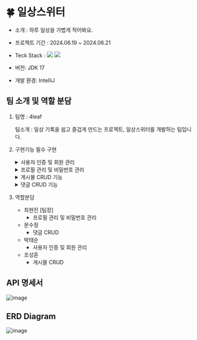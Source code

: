 # 🍀 **일상스위터**
- 소개 : 하루 일상을 가볍게 적어봐요.

- 프로젝트 기간 : 2024.06.19 ~ 2024.06.21
- Teck Stack :  <img src="https://img.shields.io/badge/Java-007396?style=flat-square&logo=Java&logoColor=white"> <img src="https://img.shields.io/badge/Spring-6DB33F?style=flat-square&logo=Spring&logoColor=white"/>
- 버전: JDK 17
- 개발 환경: IntelliJ

## 팀 소개 및 역할 분담

1. 팀명 : 4leaf

   팀소개 : 일상 기록을 쉽고 즐겁게 만드는 프로젝트, 일상스위터를 개발하는 팀입니다.
    
2. 구현기능
필수 구현
    <details>
       <summary>사용자 인증 및 회원 관리</summary> 
            - 회원가입 기능<br>
            - username, password 조건 검증<br>
            - DB 중복 검사회원 저장<br>
            - 성공 및 예외처리 응답<br>
            - 회원 권한 부여 (ADMIN, USER) 로그인 기능<br>
            - DB에서 사용자 확인<br>
            - password 비교<br>
            - JWT 토큰 발행 및 응답<br>
            - 유효하지 않은 사용자 정보 예외처리<br>
            - 로그아웃 기능<br>
            - 토큰 초기화<br>
            - 초기화된 Refresh Token 재사용 방지
    </details>

      <details>
         <summary>프로필 관리 및 비밀번호 관리</summary> 
            - 비밀번호 수정 기능<br>
            - 현재 비밀번호 확인<br>
            - 새로운 비밀번호 조건 검증 및 비교<br>
            - 최근 3번 사용한 비밀번호 확인<br>
            - 프로필 수정 기능<br>
            - 이름, 한 줄 소개 수정 기능<br>
            - 프로필 정보 조회 기능
    </details>

    <details>
         <summary>게시물 CRUD 기능</summary> 
            - 게시물 작성, 수정, 삭제 기능<br>
            - JWT 토큰 검증 및 인가<br>
            - 작성, 수정, 삭제 기능 구현<br>
            - 예외처리 (작성자가 아닌 다른 사용자가 시도하는 경우)<br>
            - 게시물 조회 기능<br>
            - 전체 게시물 조회<br>
            - 생성일자 기준 최신순 정렬<br>
            - 페이지네이션 (페이지 당 5개씩)
    </details>

    <details>
         <summary>댓글 CRUD 기능</summary> 
            - 댓글 작성, 수정, 삭제 기능<br>
            - JWT 토큰 검증 및 인가<br>
            - 댓글 작성, 수정, 삭제 기능 구현<br>
            - 예외처리 (작성자가 아닌 다른 사용자가 시도하는 경우)<br>
            - 댓글 조회 기능<br>
            - 특정 게시물에 대한 댓글 조회
    </details>
     
3. 역할분담
    - 최현진 [팀장]
        - 프로필 관리 및 비밀번호 관리
    - 문수정
        - 댓글 CRUD
    - 박태순
        - 사용자 인증 및 회원 관리
    - 조성훈
        - 게시물 CRUD
## API 명세서
![image](https://github.com/HyeonjinChoi/DailySwitter/assets/63872787/dedf30dd-ec73-47fd-9a74-d92804eac2a8)

## ERD Diagram
![image](https://github.com/HyeonjinChoi/DailySwitter/assets/63872787/3b0a57df-0e99-428d-ac89-bdf7c54266e9)
